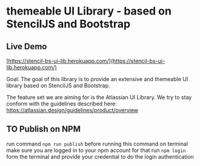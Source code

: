 # themeable UI Library - based on StencilJS and Bootstrap 

## Live Demo
[https://stencil-bs-ui-lib.herokuapp.com/](https://stencil-bs-ui-lib.herokuapp.com/)

Goal:
The goal of this library is to provide an extensive and themeable UI library based on StencilJS and Bootstrap.

The  feature set we are aiming for is the Atlassian UI Library. We try to stay conform with the guidelines described here:
https://atlassian.design/guidelines/product/overview

## TO Publish on NPM

run command `npm run publish`
before running this command on terminal make sure you are logged in to your npm account
for that run `npm login` form the terminal and provide your credential to do the login authentication